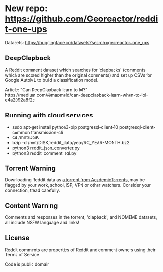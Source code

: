 # New repo: https://github.com/Georeactor/reddit-one-ups

Datasets: https://huggingface.co/datasets?search=georeactor+one_ups


## DeepClapback

A Reddit comment dataset which searches for 'clapbacks' (comments
 which are scored higher than the original comments) and
 set up CSVs for Google AutoML to build a classification model.

Article: "Can DeepClapback learn to lol?" https://medium.com/@mapmeld/can-deepclapback-learn-when-to-lol-e4a2092a8f2c

## Running with cloud services
- sudo apt-get install python3-pip postgresql-client-10 postgresql-client-common transmission-cli
- cd /mnt/DISK
- bzip -d /mnt/DISK/reddit_data/year/RC_YEAR-MONTH.bz2
- python3 reddit_json_converter.py
- python3 reddit_comment_sql.py

## Torrent Warning

Downloading Reddit data as <a href="http://academictorrents.com/details/85a5bd50e4c365f8df70240ffd4ecc7dec59912b">a torrent from AcademicTorrents</a>, may be flagged by your work, school, ISP, VPN or other watchers. Consider your connection, tread carefully.

## Content Warning

Comments and responses in the torrent, 'clapback', and NOMEME datasets, all include NSFW language and links!

## License

Reddit comments are properties of Reddit and comment owners using their Terms of Service

Code is public domain
